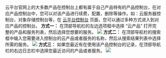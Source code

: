 云平台官网上的大多数产品在控制台上都有属于自己产品特有的产品控制台，在对应产品控制台中，您可以对该产品进行续费，配置，删除等操作。如：云服务器控制台，对象存储控制台等，在 [云平台控制台](/login?s_url=https%3A%2F%2Fconsole.tce.fsphere.c%2F) 页面，您可以通过多种方式进入到对应产品的控制台。
**方式一：**
在顶部导航栏的左边选项框中选择 “云产品” 打开完整的产品和服务列表，然后选择您想要的服务。
![](http://imgcache.tcecqpoc.fsphere.cn/image/main.qcloudimg.com/raw/424128321f65f888f1e605bb7987c381.png)
**方式二：**
在顶部导航栏的搜索框中输入您需要进入控制台的云产品或者服务的名称，然后从搜索结果列表中选择所需的服务。
![](http://imgcache.tcecqpoc.fsphere.cn/image/main.qcloudimg.com/raw/f9b572e0cad4cab24d6034cc0142c219.png)
**方式三：**
如果您最近有在使用该产品控制台的记录，在顶部导航栏的右边日志栏中选择您最近访问的产品或者服务。
![](http://imgcache.tcecqpoc.fsphere.cn/image/main.qcloudimg.com/raw/199369cc9890a7f497a00faa73604734.png)